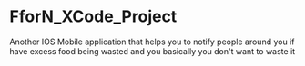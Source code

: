 # FforN_XCode_Project
Another IOS Mobile application that helps you to notify people around you if have excess food being wasted and you basically you don't want to waste it
